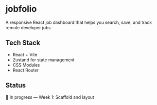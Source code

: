 # jobfolio
A responsive React job dashboard that helps you search, save, and track remote developer jobs

## Tech Stack
- React + Vite
- Zustand for state management
- CSS Modules
- React Router

## Status
🚧 In progress — Week 1: Scaffold and layout

